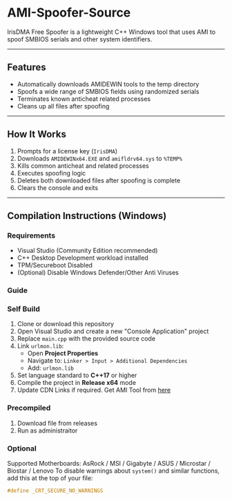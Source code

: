 # AMI-Spoofer-Source

IrisDMA Free Spoofer is a lightweight C++ Windows tool that uses AMI to spoof SMBIOS serials and other system identifiers.

---

## Features

- Automatically downloads AMIDEWIN tools to the temp directory
- Spoofs a wide range of SMBIOS fields using randomized serials
- Terminates known anticheat related processes
- Cleans up all files after spoofing

---

## How It Works

1. Prompts for a license key (`IrisDMA`)
2. Downloads `AMIDEWINx64.EXE` and `amifldrv64.sys` to `%TEMP%`
3. Kills common anticheat and related processes
4. Executes spoofing logic
5. Deletes both downloaded files after spoofing is complete
6. Clears the console and exits

---

## Compilation Instructions (Windows)

### Requirements

- Visual Studio (Community Edition recommended)
- C++ Desktop Development workload installed
- TPM/Secureboot Disabled
- (Optional) Disable Windows Defender/Other Anti Viruses

### Guide

### Self Build
1. Clone or download this repository
2. Open Visual Studio and create a new "Console Application" project
3. Replace `main.cpp` with the provided source code
4. Link `urlmon.lib`:
   - Open **Project Properties**
   - Navigate to: `Linker > Input > Additional Dependencies`
   - Add: `urlmon.lib`
5. Set language standard to **C++17** or higher
6. Compile the project in **Release x64** mode
7. Update CDN Links if required. Get AMI Tool from [here](https://www.ami.com/bios-uefi-utilities/)

### Precompiled
1. Download file from releases
2. Run as administraitor

### Optional
Supported Motherboards: AsRock / MSI / Gigabyte / ASUS / Microstar / Biostar / Lenovo
To disable warnings about `system()` and similar functions, add this at the top of your file:

```cpp
#define _CRT_SECURE_NO_WARNINGS

